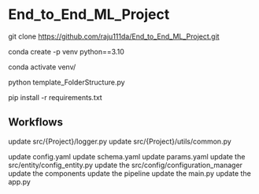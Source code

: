 # End_to_End_ML_Project

git clone https://github.com/raju111da/End_to_End_ML_Project.git

conda create -p venv python==3.10

conda activate venv/

python template_FolderStructure.py

pip install -r requirements.txt


## Workflows

update src/{Project}/logger.py
update src/{Project}/utils/common.py

update config.yaml
update schema.yaml
update params.yaml
update the src/entity/config_entity.py
update the src/config/configuration_manager
update the components
update the pipeline
update the main.py
update the app.py

